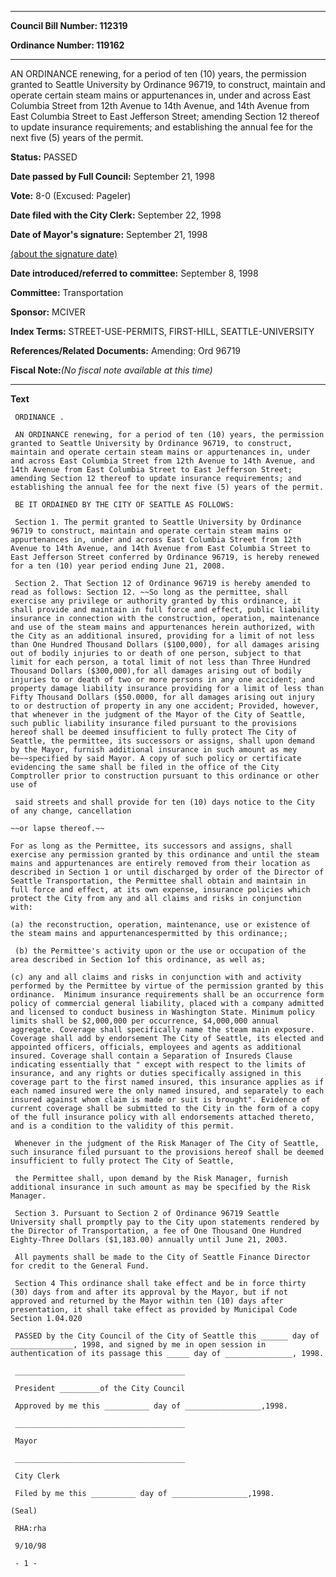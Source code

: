 

********

**Council Bill Number: 112319**
   
**Ordinance Number: 119162**
********

 AN ORDINANCE renewing, for a period of ten (10) years, the permission granted to Seattle University by Ordinance 96719, to construct, maintain and operate certain steam mains or appurtenances in, under and across East Columbia Street from 12th Avenue to 14th Avenue, and 14th Avenue from East Columbia Street to East Jefferson Street; amending Section 12 thereof to update insurance requirements; and establishing the annual fee for the next five (5) years of the permit.

**Status:** PASSED
   
**Date passed by Full Council:** September 21, 1998
   
**Vote:** 8-0 (Excused: Pageler)
   
**Date filed with the City Clerk:** September 22, 1998
   
**Date of Mayor's signature:** September 21, 1998
   
[(about the signature date)](/~public/approvaldate.htm)
   
   
   
**Date introduced/referred to committee:** September 8, 1998
   
**Committee:** Transportation
   
**Sponsor:** MCIVER
   
   
**Index Terms:** STREET-USE-PERMITS, FIRST-HILL, SEATTLE-UNIVERSITY

**References/Related Documents:** Amending: Ord 96719

**Fiscal Note:**_(No fiscal note available at this time)_

********

**Text**
   
```
 ORDINANCE .

 AN ORDINANCE renewing, for a period of ten (10) years, the permission granted to Seattle University by Ordinance 96719, to construct, maintain and operate certain steam mains or appurtenances in, under and across East Columbia Street from 12th Avenue to 14th Avenue, and 14th Avenue from East Columbia Street to East Jefferson Street; amending Section 12 thereof to update insurance requirements; and establishing the annual fee for the next five (5) years of the permit.

 BE IT ORDAINED BY THE CITY OF SEATTLE AS FOLLOWS:

 Section 1. The permit granted to Seattle University by Ordinance 96719 to construct, maintain and operate certain steam mains or appurtenances in, under and across East Columbia Street from 12th Avenue to 14th Avenue, and 14th Avenue from East Columbia Street to East Jefferson Street conferred by Ordinance 96719, is hereby renewed for a ten (10) year period ending June 21, 2008.

 Section 2. That Section 12 of Ordinance 96719 is hereby amended to read as follows: Section 12. ~~So long as the permittee, shall exercise any privilege or authority granted by this ordinance, it shall provide and maintain in full force and effect, public liability insurance in connection with the construction, operation, maintenance and use of the steam mains and appurtenances herein authorized, with the City as an additional insured, providing for a limit of not less than One Hundred Thousand Dollars ($100,000), for all damages arising out of bodily injuries to or death of one person, subject to that limit for each person, a total limit of not less than Three Hundred Thousand Dollars ($300,000),for all damages arising out of bodily injuries to or death of two or more persons in any one accident; and property damage liability insurance providing for a limit of less than Fifty Thousand Dollars ($50.0000, for all damages arising out injury to or destruction of property in any one accident; Provided, however, that whenever in the judgment of the Mayor of the City of Seattle, such public liability insurance filed pursuant to the provisions hereof shall be deemed insufficient to fully protect The City of Seattle, the permittee, its successors or assigns, shall upon demand by the Mayor, furnish additional insurance in such amount as mey be~~specified by said Mayor. A copy of such policy or certificate evidencing the same shall be filed in the office of the City Comptroller prior to construction pursuant to this ordinance or other use of

 said streets and shall provide for ten (10) days notice to the City of any change, cancellation

~~or lapse thereof.~~

For as long as the Permittee, its successors and assigns, shall exercise any permission granted by this ordinance and until the steam mains and appurtenances are entirely removed from their location as described in Section 1 or until discharged by order of the Director of Seattle Transportation, the Permittee shall obtain and maintain in full force and effect, at its own expense, insurance policies which protect the City from any and all claims and risks in conjunction with:

(a) the reconstruction, operation, maintenance, use or existence of the steam mains and appurtenancespermitted by this ordinance;;

 (b) the Permittee's activity upon or the use or occupation of the area described in Section 1of this ordinance, as well as;

(c) any and all claims and risks in conjunction with and activity performed by the Permittee by virtue of the permission granted by this ordinance.  Minimum insurance requirements shall be an occurrence form policy of commercial general liability, placed with a company admitted and licensed to conduct business in Washington State. Minimum policy limits shall be $2,000,000 per occurrence, $4,000,000 annual aggregate. Coverage shall specifically name the steam main exposure. Coverage shall add by endorsement The City of Seattle, its elected and appointed officers, officials, employees and agents as additional insured. Coverage shall contain a Separation of Insureds Clause indicating essentially that " except with respect to the limits of insurance, and any rights or duties specifically assigned in this coverage part to the first named insured, this insurance applies as if each named insured were the only named insured, and separately to each insured against whom claim is made or suit is brought". Evidence of current coverage shall be submitted to the City in the form of a copy of the full insurance policy with all endorsements attached thereto, and is a condition to the validity of this permit.

 Whenever in the judgment of the Risk Manager of The City of Seattle, such insurance filed pursuant to the provisions hereof shall be deemed insufficient to fully protect The City of Seattle,

 the Permittee shall, upon demand by the Risk Manager, furnish additional insurance in such amount as may be specified by the Risk Manager.

 Section 3. Pursuant to Section 2 of Ordinance 96719 Seattle University shall promptly pay to the City upon statements rendered by the Director of Transportation, a fee of One Thousand One Hundred Eighty-Three Dollars ($1,183.00) annually until June 21, 2003.

 All payments shall be made to the City of Seattle Finance Director for credit to the General Fund.

 Section 4 This ordinance shall take effect and be in force thirty (30) days from and after its approval by the Mayor, but if not approved and returned by the Mayor within ten (10) days after presentation, it shall take effect as provided by Municipal Code Section 1.04.020

 PASSED by the City Council of the City of Seattle this ______ day of ______________, 1998, and signed by me in open session in authentication of its passage this _____ day of _______________, 1998.

 ______________________________________

 President _________of the City Council

 Approved by me this __________ day of _________________,1998.

 ______________________________________

 Mayor

 ______________________________________

 City Clerk

 Filed by me this __________ day of _________________,1998.

(Seal)

 RHA:rha

 9/10/98

 - 1 -

```
